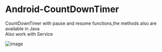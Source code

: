 # Android-CountDownTimer
CountDownTimer with pause and resume functions,the methods also are available in Java  
Also work with Service

![image](https://github.com/arjinmc/Android-CountDownTimer/blob/master/demo.png) 

